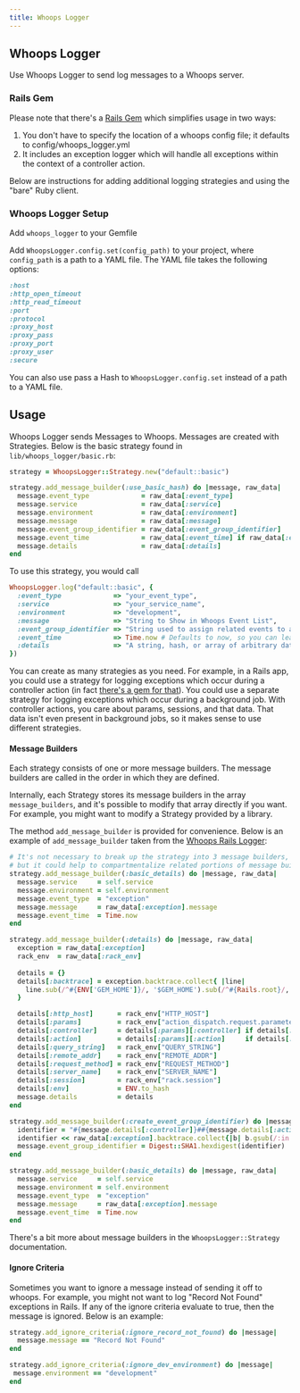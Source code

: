 ```yaml
---
title: Whoops Logger
---
```


## Whoops Logger

Use Whoops Logger to send log messages to a Whoops server.

### Rails Gem

Please note that there's a
[Rails Gem](https://github.com/flyingmachine/whoops_rails_logger) which
simplifies usage in two ways:

1. You don't have to specify the location of a whoops config file; it
defaults to config/whoops_logger.yml
2. It includes an exception logger which will handle all exceptions
within the context of a controller action.

Below are instructions for adding additional logging strategies and
using the "bare" Ruby client.

### Whoops Logger Setup

Add `whoops_logger` to your Gemfile

Add `WhoopsLogger.config.set(config_path)` to your project, where `config_path` is a path to a YAML file. The YAML file takes the following options:

``` ruby
:host
:http_open_timeout
:http_read_timeout
:port
:protocol
:proxy_host
:proxy_pass
:proxy_port
:proxy_user
:secure
```

You can also use pass a Hash to `WhoopsLogger.config.set` instead of a path to a YAML file.

## Usage

Whoops Logger sends Messages to Whoops. Messages are created with Strategies. Below is the basic strategy found in `lib/whoops_logger/basic.rb`:

``` ruby
strategy = WhoopsLogger::Strategy.new("default::basic")

strategy.add_message_builder(:use_basic_hash) do |message, raw_data|
  message.event_type             = raw_data[:event_type]
  message.service                = raw_data[:service]
  message.environment            = raw_data[:environment]
  message.message                = raw_data[:message]
  message.event_group_identifier = raw_data[:event_group_identifier]
  message.event_time             = raw_data[:event_time] if raw_data[:event_time]
  message.details                = raw_data[:details]
end
```

To use this strategy, you would call

``` ruby
WhoopsLogger.log("default::basic", {
  :event_type             => "your_event_type",
  :service                => "your_service_name",
  :environment            => "development",
  :message                => "String to Show in Whoops Event List",
  :event_group_identifier => "String used to assign related events to a group",
  :event_time             => Time.now # Defaults to now, so you can leave this out
  :details                => "A string, hash, or array of arbitrary data"
})
```

You can create as many strategies as you need. For example, in a Rails
app, you could use a strategy for logging exceptions which occur
during a controller action (in fact
[there's a gem for that](https://github.com/flyingmachine/whoops_rails_logger)).
You could use a separate strategy for logging exceptions which occur
during a background job. With controller actions, you care about
params, sessions, and that data. That data isn't even present in
background jobs, so it makes sense to use different strategies.

#### Message Builders

Each strategy consists of one or more message builders. The message builders are called in the order in which they are defined.

Internally, each Strategy stores its message builders in the array `message_builders`, and it's possible to modify that array directly if you want. For example, you might want to modify a Strategy provided by a library.

The method `add_message_builder` is provided for convenience. Below is an example of `add_message_builder` taken from the [Whoops Rails Logger](https://github.com/flyingmachine/whoops_rails_logger):

``` ruby
# It's not necessary to break up the strategy into 3 message builders,
# but it could help to compartmentalize related portions of message building
strategy.add_message_builder(:basic_details) do |message, raw_data|
  message.service     = self.service
  message.environment = self.environment
  message.event_type  = "exception"
  message.message     = raw_data[:exception].message
  message.event_time  = Time.now
end

strategy.add_message_builder(:details) do |message, raw_data|
  exception = raw_data[:exception]
  rack_env  = raw_data[:rack_env]
  
  details = {}
  details[:backtrace] = exception.backtrace.collect{ |line|
    line.sub(/^#{ENV['GEM_HOME']}/, '$GEM_HOME').sub(/^#{Rails.root}/, '$Rails.root')
  }

  details[:http_host]      = rack_env["HTTP_HOST"]        
  details[:params]         = rack_env["action_dispatch.request.parameters"]
  details[:controller]     = details[:params][:controller] if details[:params]
  details[:action]         = details[:params][:action]     if details[:params]
  details[:query_string]   = rack_env["QUERY_STRING"]
  details[:remote_addr]    = rack_env["REMOTE_ADDR"]
  details[:request_method] = rack_env["REQUEST_METHOD"]
  details[:server_name]    = rack_env["SERVER_NAME"]
  details[:session]        = rack_env["rack.session"]
  details[:env]            = ENV.to_hash
  message.details          = details
end

strategy.add_message_builder(:create_event_group_identifier) do |message, raw_data|
  identifier = "#{message.details[:controller]}##{message.details[:action]}"
  identifier << raw_data[:exception].backtrace.collect{|b| b.gsub(/:in.*/, "")}.join("\n")
  message.event_group_identifier = Digest::SHA1.hexdigest(identifier)
end

strategy.add_message_builder(:basic_details) do |message, raw_data|
  message.service     = self.service
  message.environment = self.environment
  message.event_type  = "exception"
  message.message     = raw_data[:exception].message
  message.event_time  = Time.now
end
```

There's a bit more about message builders in the `WhoopsLogger::Strategy` documentation.

#### Ignore Criteria

Sometimes you want to ignore a message instead of sending it off to
whoops. For example, you might not want to log "Record Not Found"
exceptions in Rails. If any of the ignore criteria evaluate to true,
then the message is ignored. Below is an example:

``` ruby
strategy.add_ignore_criteria(:ignore_record_not_found) do |message|
  message.message == "Record Not Found"
end

strategy.add_ignore_criteria(:ignore_dev_environment) do |message|
 message.environment == "development"
end
```
